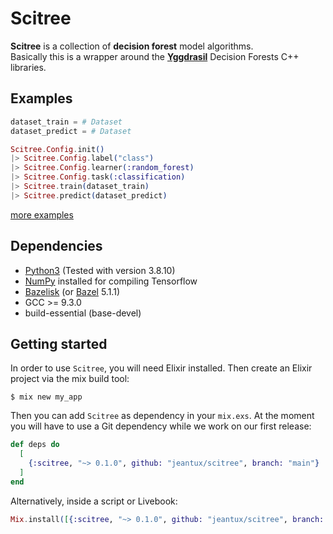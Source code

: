 # Scitree

**Scitree** is a collection of **decision forest** model algorithms.<br/>
Basically this is a wrapper around the [**Yggdrasil**](https://github.com/google/yggdrasil-decision-forests) Decision Forests C++ libraries.


## Examples

```elixir
dataset_train = # Dataset
dataset_predict = # Dataset

Scitree.Config.init()
|> Scitree.Config.label("class")
|> Scitree.Config.learner(:random_forest)
|> Scitree.Config.task(:classification)
|> Scitree.train(dataset_train)
|> Scitree.predict(dataset_predict)
```

[more examples](/examples/)
## Dependencies

* [Python3](https://www.python.org/downloads/) (Tested with version 3.8.10)
* [NumPy](https://numpy.org/) installed for compiling Tensorflow
* [Bazelisk](https://bazel.build/install/bazelisk) (or [Bazel](https://bazel.build/install) 5.1.1)
* GCC >= 9.3.0
* build-essential (base-devel)

## Getting started

In order to use `Scitree`, you will need Elixir installed. Then create an Elixir project via the mix build tool:

```
$ mix new my_app
```

Then you can add `Scitree` as dependency in your `mix.exs`. At the moment you will have to use a Git dependency while we work on our first release:

```elixir
def deps do
  [
    {:scitree, "~> 0.1.0", github: "jeantux/scitree", branch: "main"}
  ]
end
```

Alternatively, inside a script or Livebook:

```elixir
Mix.install([{:scitree, "~> 0.1.0", github: "jeantux/scitree", branch: "main"}])
```
